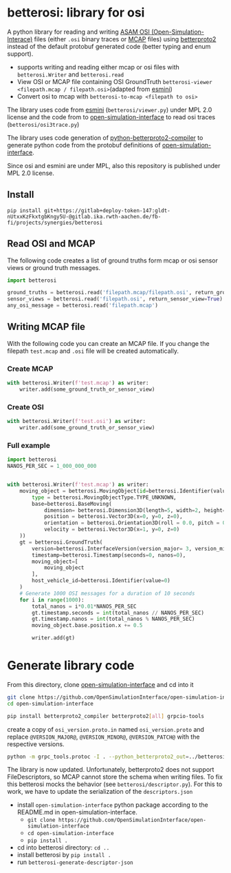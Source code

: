 # betterosi: library for osi

A python library for reading and writing [ASAM OSI (Open-Simulation-Interace)](https://github.com/OpenSimulationInterface/open-simulation-interface) files (either `.osi` binary traces or [MCAP](https://github.com/foxglove/mcap) files) using [betterproto2](https://github.com/betterproto/python-betterproto2) instead of the default protobuf generated code (better typing and enum support).

- supports writing and reading either mcap or osi files with `betterosi.Writer` and `betterosi.read`
- View OSI or MCAP file containing OSI GroundTruth `betterosi-viewer <filepath.mcap / filepath.osi>`(adapted from [esmini](https://github.com/esmini/esmini))
- Convert osi to mcap with `betterosi-to-mcap <filepath to osi>`

The library uses code from [esmini](https://github.com/esmini/esmini) (`betterosi/viewer.py`) under MPL 2.0 license and the code from to [open-simulation-interface](https://github.com/OpenSimulationInterface/open-simulation-interface) to read osi traces (`betterosi/osi3trace.py`)

The library uses code generation of [python-betterproto2-compiler](https://github.com/betterproto/python-betterproto2-compiler) to generate python code from the protobuf definitions of [open-simulation-interface](https://github.com/OpenSimulationInterface/open-simulation-interface).

Since osi and esmini are under MPL, also this repository is published under MPL 2.0 license.
## Install

`pip install git+https://gitlab+deploy-token-147:gldt-nUtxxKzFkxtgbKngy5U-@gitlab.ika.rwth-aachen.de/fb-fi/projects/synergies/betterosi`

## Read OSI and MCAP
The following code creates a list of ground truths form mcap or osi sensor views or ground truth messages.
```python
import betterosi

ground_truths = betterosi.read('filepath.mcap/filepath.osi', return_ground_truth=True)
sensor_views = betterosi.read('filepath.osi', return_sensor_view=True)
any_osi_message = betterosi.read('filepath.mcap')

```
## Writing MCAP file
With the following code you can create an MCAP file. If you change the filepath `test.mcap` and `.osi` file will be created automatically.

### Create MCAP

```python
with betterosi.Writer(f'test.mcap') as writer:
    writer.add(some_ground_truth_or_sensor_view)
```

### Create OSI
```python
with betterosi.Writer(f'test.osi') as writer:
    writer.add(some_ground_truth_or_sensor_view)
```

### Full example

```python
import betterosi
NANOS_PER_SEC = 1_000_000_000


with betterosi.Writer(f'test.mcap') as writer:
    moving_object = betterosi.MovingObject(id=betterosi.Identifier(value=42),
        type = betterosi.MovingObjectType.TYPE_UNKNOWN,
        base=betterosi.BaseMoving(
            dimension= betterosi.Dimension3D(length=5, width=2, height=1),
            position = betterosi.Vector3D(x=0, y=0, z=0),
            orientation = betterosi.Orientation3D(roll = 0.0, pitch = 0.0, yaw = 0.0),
            velocity = betterosi.Vector3D(x=1, y=0, z=0)
    ))
    gt = betterosi.GroundTruth(
        version=betterosi.InterfaceVersion(version_major= 3, version_minor=7, version_patch=0),
        timestamp=betterosi.Timestamp(seconds=0, nanos=0),
        moving_object=[
            moving_object
        ],
        host_vehicle_id=betterosi.Identifier(value=0)
    )
    # Generate 1000 OSI messages for a duration of 10 seconds
    for i in range(1000):
        total_nanos = i*0.01*NANOS_PER_SEC
        gt.timestamp.seconds = int(total_nanos // NANOS_PER_SEC)
        gt.timestamp.nanos = int(total_nanos % NANOS_PER_SEC)
        moving_object.base.position.x += 0.5

        writer.add(gt)
```


# Generate library code

From this directory, clone [open-simulation-interface](https://github.com/OpenSimulationInterface/open-simulation-interface) and cd into it
```bash
git clone https://github.com/OpenSimulationInterface/open-simulation-interface
cd open-simulation-interface
```

```bash
pip install betterproto2_compiler betterproto2[all] grpcio-tools
```

create a copy of `osi_version.proto.in` named `osi_version.proto` and replace `@VERSION_MAJOR@`, `@VERSION_MINOR@`, `@VERSION_PATCH@` with the respective versions.

```bash
python -m grpc_tools.protoc -I . --python_betterproto2_out=../betterosi/generated osi_common.proto osi_datarecording.proto osi_detectedlane.proto osi_detectedobject.proto osi_detectedoccupant.proto osi_detectedroadmarking.proto osi_detectedtrafficlight.proto osi_detectedtrafficsign.proto osi_environment.proto osi_featuredata.proto osi_groundtruth.proto osi_hostvehicledata.proto osi_lane.proto osi_logicaldetectiondata.proto osi_logicallane.proto osi_motionrequest.proto osi_object.proto osi_occupant.proto osi_referenceline.proto osi_roadmarking.proto osi_route.proto osi_sensordata.proto osi_sensorspecific.proto osi_sensorview.proto osi_sensorviewconfiguration.proto osi_streamingupdate.proto osi_trafficcommand.proto osi_trafficcommandupdate.proto osi_trafficlight.proto osi_trafficsign.proto osi_trafficupdate.proto osi_version.proto synergies_mapasamopendrive.proto
```

The library is now updated. Unfortunately, betterproto2 does not support FileDescriptors, so MCAP cannot store the schema when writing files. To fix this betterosi mocks the behavior (see `betterosi/descriptor.py`). For this to work, we have to update the serialization of the `descriptors.json`
- install `open-simulation-interface` python package according to the README.md in open-simulation-interface.
    - `git clone https://github.com/OpenSimulationInterface/open-simulation-interface`
    - `cd open-simulation-interface`
    - `pip install .`
- cd into betterosi directory: `cd ..`
- install betterosi by `pip install .`
- run `betterosi-generate-descriptor-json`
